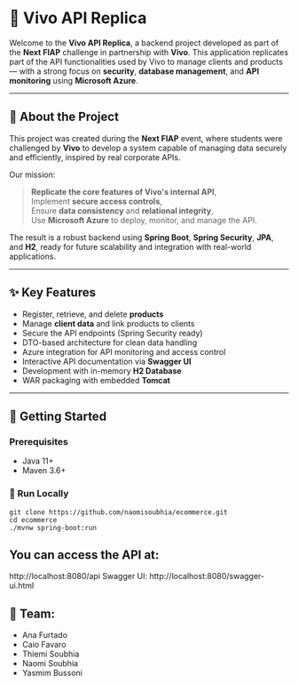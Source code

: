 # 💜 Vivo API Replica

Welcome to the **Vivo API Replica**, a backend project developed as part of the **Next FIAP** challenge in partnership with **Vivo**. This application replicates part of the API functionalities used by Vivo to manage clients and products — with a strong focus on **security**, **database management**, and **API monitoring** using **Microsoft Azure**.

---

## 🌟 About the Project

This project was created during the **Next FIAP** event, where students were challenged by **Vivo** to develop a system capable of managing data securely and efficiently, inspired by real corporate APIs.

Our mission:
>  **Replicate the core features of Vivo's internal API**,  
>  Implement **secure access controls**,  
>  Ensure **data consistency** and **relational integrity**,  
>  Use **Microsoft Azure** to deploy, monitor, and manage the API.

The result is a robust backend using **Spring Boot**, **Spring Security**, **JPA**, and **H2**, ready for future scalability and integration with real-world applications.

---

## ✨ Key Features

-  Register, retrieve, and delete **products**
-  Manage **client data** and link products to clients
-  Secure the API endpoints (Spring Security ready)
-  DTO-based architecture for clean data handling
-  Azure integration for API monitoring and access control
-  Interactive API documentation via **Swagger UI**
-  Development with in-memory **H2 Database**
-  WAR packaging with embedded **Tomcat**

---

## 💜 Getting Started

### Prerequisites

- Java 11+
- Maven 3.6+

### 💜 Run Locally

```
git clone https://github.com/naomisoubhia/ecommerce.git
cd ecommerce
./mvnw spring-boot:run
```


## You can access the API at:
 http://localhost:8080/api
 Swagger UI: http://localhost:8080/swagger-ui.html


## 💜 Team:
- Ana Furtado
- Caio Favaro
- Thiemi Soubhia
- Naomi Soubhia
- Yasmim Bussoni
